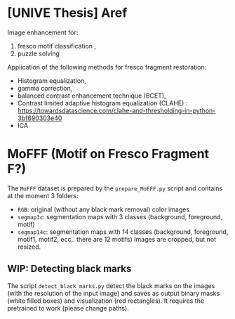 # [UNIVE Thesis] Aref 

Image enhancement for:
1) fresco motif classification , 
2) puzzle solving



Application of the following methods for fresco fragment restoration:
- Histogram equalization, 
- gamma correction, 
- balanced contrast enhancement technique (BCET), 
- Contrast limited adaptive histogram equalization (CLAHE) : https://towardsdatascience.com/clahe-and-thresholding-in-python-3bf690303e40 
- ICA 


# MoFFF (Motif on Fresco Fragment F?)

The `MoFFF` dataset is prepared by the `prepare_MoFFF.py` script and contains at the moment 3 folders:
- `RGB`: original (without any black mark removal) color images
- `segmap3c`: segmentation maps with 3 classes (background, foreground, motif)
- `segmap14c`: segmentation maps with 14 classes (background, foreground, motif1, motif2, ecc.. there are 12 motifs)
Images are cropped, but not resized.

## WIP: Detecting black marks

The script `detect_black_marks.py` detect the black marks on the images (with the resolution of the input image) and saves as output binary masks (white filled boxes) and visualization (red rectangles).
It requires the pretrained to work (please change paths).